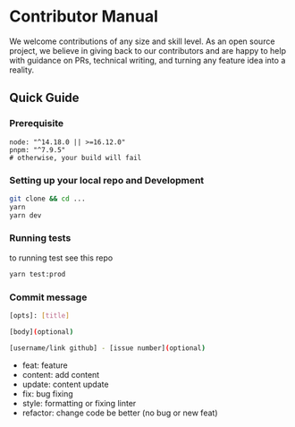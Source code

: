 # Contributor Manual

We welcome contributions of any size and skill level. As an open source project, we believe in giving back to our contributors and are happy to help with guidance on PRs, technical writing, and turning any feature idea into a reality.

## Quick Guide

### Prerequisite

```shell
node: "^14.18.0 || >=16.12.0"
pnpm: "^7.9.5"
# otherwise, your build will fail
```

### Setting up your local repo and Development

```bash
git clone && cd ...
yarn
yarn dev
```

### Running tests
to running test see this repo
```bash
yarn test:prod
```

### Commit message
```bash
[opts]: [title]

[body](optional)

[username/link github] - [issue number](optional)
```
- feat: feature
- content: add content
- update: content update
- fix: bug fixing
- style: formatting or fixing linter
- refactor: change code be better (no bug or new feat)
